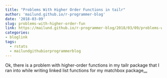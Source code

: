 ```yaml
---
title: "Problems With Higher Order Functions in tailr"
author: 'mailund.github.io/r-programmer-blog'
date: '2018-03-09'
slug: problems-with-higher-order-fun
link: https://mailund.github.io/r-programmer-blog/2018/03/09/problems-with-higher-order-functions-in-tailr/
categories:
- bloglink
tags:
  - rstats
  - mailundgithubiorprogrammerblog
---
```


Ok, there is a problem with higher-order functions in my tailr package that I ran into while writing linked list functions for my matchbox package[... <i class="fas fa-external-link-alt"></i>](https://mailund.github.io/r-programmer-blog/2018/03/09/problems-with-higher-order-functions-in-tailr/)

